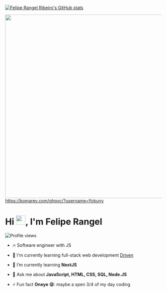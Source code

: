 [![Felipe Rangel Ribeiro's GitHub stats](https://github-readme-stats.vercel.app/api?username=Yokuny&show_icons=true&theme=omni)](https://github.com/Yokuny/github-readme-stats)





<img align="right" height="590em" src="https://raw.githubusercontent.com/gist/maykbrito/618ef18e3bbb7cdfd200f3a4fc1aabc6/raw/201d47c76006c99fe0dc55ea92e76bdca5537f08/githubcard.svg](https://raw.githubusercontent.com/gist/Yokuny/57f61adcaeff531376b1573680570a94/raw/0c6326c2c2295752245cbc97dd60e4df64791191/yokunyCard.svg"/>

https://komarev.com/ghpvc/?username=Yokuny

<h1 align="left">Hi <img src="https://raw.githubusercontent.com/kaueMarques/kaueMarques/master/hi.gif" height="30px">, I'm Felipe Rangel</h1>
<p align="left"> <img src="https://komarev.com/ghpvc/?username=maykbrito&color=yellow" alt="Profile views" /> </p>

- 🔥 Software engineer with JS
 
- 🔭 I'm currently learning full-stack web development [Driven](https://github.com/driven-education)

- 🌱 I’m currently learning **NextJS**

- 💬 Ask me about **JavaScript, HTML, CSS, SQL, Node.JS**

- ⚡ Fun fact **Oneye 😜**: maybe a spen 3/4 of my day coding


<!--

<br><br>

## 🛠 &nbsp;Tech Stack

![JavaScript](https://img.shields.io/badge/-JavaScript-05122A?style=flat&logo=javascript)&nbsp;
![Node.js](https://img.shields.io/badge/-Node.js-05122A?style=flat&logo=node.js)&nbsp;
![HTML](https://img.shields.io/badge/-HTML-05122A?style=flat&logo=HTML5)&nbsp;
![CSS](https://img.shields.io/badge/-CSS-05122A?style=flat&logo=CSS3&logoColor=1572B6)&nbsp;
![React](https://img.shields.io/badge/-React-05122A?style=flat&logo=react)&nbsp;
![Git](https://img.shields.io/badge/-Git-05122A?style=flat&logo=git)&nbsp;
![GitHub](https://img.shields.io/badge/-GitHub-05122A?style=flat&logo=github)&nbsp;
![Markdown](https://img.shields.io/badge/-Markdown-05122A?style=flat&logo=markdown)&nbsp;
![Visual Studio Code](https://img.shields.io/badge/-Visual%20Studio%20Code-05122A?style=flat&logo=visual-studio-code&logoColor=007ACC)&nbsp;
![PostgreSQL](https://img.shields.io/badge/-PostgreSQL-05122A?style=flat&logo=postgresql)&nbsp;
![SQLite](https://img.shields.io/badge/-SQLite-05122A?style=flat&logo=sqlite)&nbsp;

<br><br>

https://github-readme-stats.vercel.app/api?username=Yokuny


[![Anurag's GitHub stats](https://github-readme-stats.vercel.app/api?username=Yokuny)](https://github.com/anuraghazra/github-readme-stats)

## ⚙️ &nbsp;GitHub Analytics

<p align="left">
[![Anurag's GitHub stats](https://github-readme-stats.vercel.app/api?username=yokuny)](https://github.com/yokuny/github-readme-stats)
</p>
-->

<br><br>

